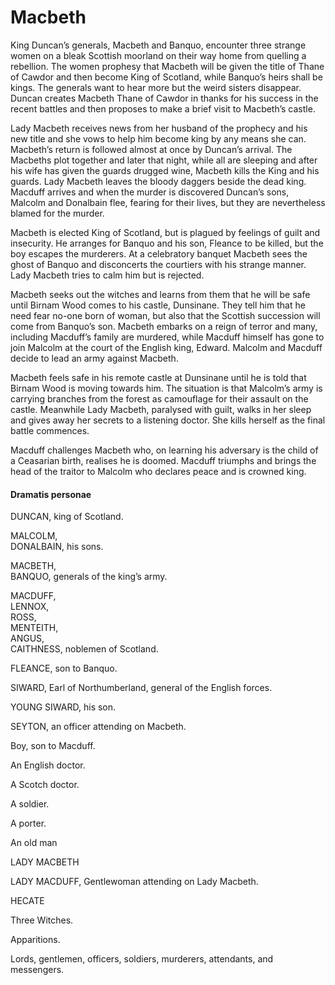 <!-- ======================================================================
--- Search engine
title:          Macbeth
keywords:       Macbeth, tragedy
description:    Macbeth by William Shakespeare.
--- Menu system
order:          60
text:           Macbeth
hidden:         false
umbel:          false
--- Page properties
id:             
document:       
layout:         layout-2-left
$-left:         play-list
searchable:     true
======================================================================= -->

# Macbeth

King Duncan’s generals, Macbeth and Banquo, encounter three strange women on a
bleak Scottish moorland on their way home from quelling a rebellion. The women
prophesy that Macbeth will be given the title of Thane of Cawdor and then become
King of Scotland, while Banquo’s heirs shall be kings. The generals want to hear
more but the weird sisters disappear. Duncan creates Macbeth Thane of Cawdor in
thanks for his success in the recent battles and then proposes to make a brief
visit to Macbeth’s castle.

Lady Macbeth receives news from her husband of the prophecy and his new title
and she vows to help him become king by any means she can. Macbeth’s return is
followed almost at once by Duncan’s arrival. The Macbeths plot together and later
that night, while all are sleeping and after his wife has given the guards
drugged wine, Macbeth kills the King and his guards. Lady Macbeth leaves the
bloody daggers beside the dead king. Macduff arrives and when the murder is
discovered Duncan’s sons, Malcolm and Donalbain flee, fearing for their lives,
but they are nevertheless blamed for the murder.

Macbeth is elected King of Scotland, but is plagued by feelings of guilt and
insecurity. He arranges for Banquo and his son, Fleance to be killed, but the
boy escapes the murderers. At a celebratory banquet Macbeth sees the ghost of
Banquo and disconcerts the courtiers with his strange manner. Lady Macbeth tries
to calm him but is rejected.

Macbeth seeks out the witches and learns from them that he will be safe until
Birnam Wood comes to his castle, Dunsinane. They tell him that he need fear
no-one born of woman, but also that the Scottish succession will come from
Banquo’s son. Macbeth embarks on a reign of terror and many, including Macduff’s
family are murdered, while Macduff himself has gone to join Malcolm at the court
of the English king, Edward. Malcolm and Macduff decide to lead an army against
Macbeth.

Macbeth feels safe in his remote castle at Dunsinane until he is told that Birnam
Wood is moving towards him. The situation is that Malcolm’s army is carrying
branches from the forest as camouflage for their assault on the castle. Meanwhile
Lady Macbeth, paralysed with guilt, walks in her sleep and gives away her secrets
to a listening doctor. She kills herself as the final battle commences.

Macduff challenges Macbeth who, on learning his adversary is the child of a
Ceasarian birth, realises he is doomed. Macduff triumphs and brings the head of
the traitor to Malcolm who declares peace and is crowned king.

#### Dramatis personae

DUNCAN, king of Scotland.

MALCOLM,  
DONALBAIN, his sons.

MACBETH,  
BANQUO, generals of the king’s army.

MACDUFF,  
LENNOX,  
ROSS,  
MENTEITH,  
ANGUS,  
CAITHNESS, noblemen of Scotland.

FLEANCE, son to Banquo.

SIWARD, Earl of Northumberland, general of the English forces.

YOUNG SIWARD, his son.

SEYTON, an officer attending on Macbeth.

Boy, son to Macduff.

An English doctor.

A Scotch doctor.

A soldier.

A porter.

An old man

LADY MACBETH

LADY MACDUFF, Gentlewoman attending on Lady Macbeth.

HECATE

Three Witches.

Apparitions.

Lords, gentlemen, officers, soldiers, murderers, attendants, and messengers.
